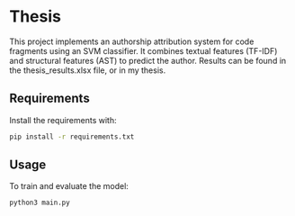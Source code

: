 # Thesis

This project implements an authorship attribution system for code fragments using an SVM classifier. It combines textual features (TF-IDF) and structural features (AST) to predict the author. Results can be found in the thesis_results.xlsx file, or in my thesis.

## Requirements

Install the requirements with:

```bash
pip install -r requirements.txt
```

## Usage

To train and evaluate the model:
```bash
python3 main.py
```
